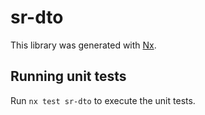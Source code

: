 # sr-dto

This library was generated with [Nx](https://nx.dev).

## Running unit tests

Run `nx test sr-dto` to execute the unit tests.
